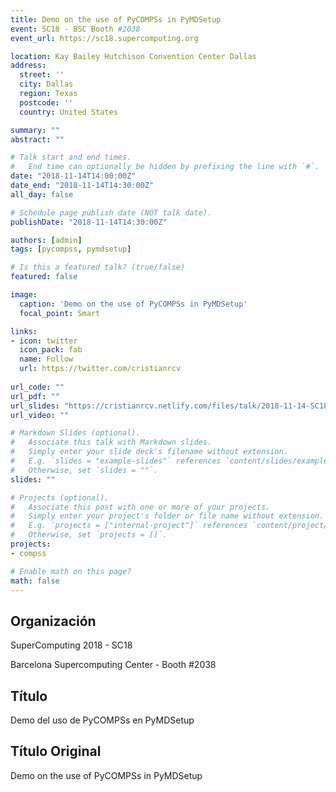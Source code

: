 ```yaml
---
title: Demo on the use of PyCOMPSs in PyMDSetup
event: SC18 - BSC Booth #2038
event_url: https://sc18.supercomputing.org

location: Kay Bailey Hutchison Convention Center Dallas
address:
  street: ''
  city: Dallas
  region: Texas
  postcode: ''
  country: United States

summary: ""
abstract: ""

# Talk start and end times.
#   End time can optionally be hidden by prefixing the line with `#`.
date: "2018-11-14T14:00:00Z"
date_end: "2018-11-14T14:30:00Z"
all_day: false

# Schedule page publish date (NOT talk date).
publishDate: "2018-11-14T14:30:00Z"

authors: [admin]
tags: [pycompss, pymdsetup]

# Is this a featured talk? (true/false)
featured: false

image:
  caption: 'Demo on the use of PyCOMPSs in PyMDSetup'
  focal_point: Smart

links:
- icon: twitter
  icon_pack: fab
  name: Follow
  url: https://twitter.com/cristianrcv
  
url_code: ""
url_pdf: ""
url_slides: "https://cristianrcv.netlify.com/files/talk/2018-11-14-SC18-pymdsetup-presentation.html"
url_video: ""

# Markdown Slides (optional).
#   Associate this talk with Markdown slides.
#   Simply enter your slide deck's filename without extension.
#   E.g. `slides = "example-slides"` references `content/slides/example-slides.md`.
#   Otherwise, set `slides = ""`.
slides: ""

# Projects (optional).
#   Associate this post with one or more of your projects.
#   Simply enter your project's folder or file name without extension.
#   E.g. `projects = ["internal-project"]` references `content/project/deep-learning/index.md`.
#   Otherwise, set `projects = []`.
projects:
- compss

# Enable math on this page?
math: false
---
```


<h2>Organización</h2>

<p>SuperComputing 2018 - SC18</p>
<p>Barcelona Supercomputing Center - Booth #2038</p>  

<h2>Título</h2>

Demo del uso de PyCOMPSs en PyMDSetup

<h2>Título Original</h2>
Demo on the use of PyCOMPSs in PyMDSetup
